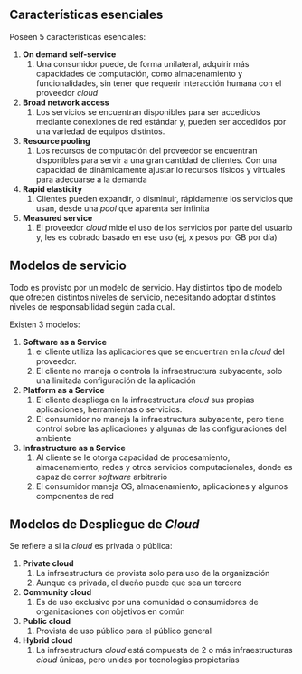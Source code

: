


## Características esenciales

Poseen 5 características esenciales:
1. **On demand self-service**
	1. Una consumidor puede, de forma unilateral, adquirir más capacidades de computación, como almacenamiento y funcionalidades, sin tener que requerir interacción humana con el proveedor *cloud*
2. **Broad network access**
	1. Los servicios se encuentran disponibles para ser accedidos mediante conexiones de red estándar y, pueden ser accedidos por una variedad de equipos distintos.
3. **Resource pooling**
	1. Los recursos de computación del proveedor se encuentran disponibles para servir a una gran cantidad de clientes. Con una capacidad de dinámicamente ajustar lo recursos físicos y virtuales para adecuarse a la demanda
4. **Rapid elasticity**
	1. Clientes pueden expandir, o disminuir, rápidamente los servicios que usan, desde una *pool* que aparenta ser infinita
5. **Measured service**
	1. El proveedor *cloud* mide el uso de los servicios por parte del usuario y, les es cobrado basado en ese uso (ej, x pesos por GB por día)


## Modelos de servicio

Todo es provisto por un modelo de servicio. Hay distintos tipo de modelo que ofrecen distintos niveles de servicio, necesitando adoptar distintos niveles de responsabilidad según cada cual.

Existen 3 modelos:
1. **Software as a Service**
	1. el cliente utiliza las aplicaciones que se encuentran en la *cloud* del proveedor.
	2. El cliente no maneja o controla la infraestructura subyacente, solo una limitada configuración de la aplicación
2. **Platform as a Service**
	1. El cliente despliega en la infraestructura *cloud* sus propias aplicaciones, herramientas o servicios.
	2. El consumidor no maneja la infraestructura subyacente, pero tiene control sobre las aplicaciones y algunas de las configuraciones del ambiente
3. **Infrastructure as a Service**
	1. Al cliente se le otorga capacidad de procesamiento, almacenamiento, redes y otros servicios computacionales, donde es capaz de correr *software* arbitrario
	2. El consumidor maneja OS, almacenamiento, aplicaciones y algunos componentes de red


## Modelos de Despliegue de *Cloud*

Se refiere a si la *cloud* es privada o pública:
1. **Private cloud**
	1. La infraestructura de provista solo para uso de la organización
	2. Aunque es privada, el dueño puede que sea un tercero
2. **Community cloud**
	1. Es de uso exclusivo por una comunidad o consumidores de organizaciones con objetivos en común
3. **Public cloud**
	1. Provista de uso público para el público general
4. **Hybrid cloud**
	1. La infraestructura *cloud* está compuesta de 2 o más infraestructuras *cloud* únicas, pero unidas por tecnologías propietarias


